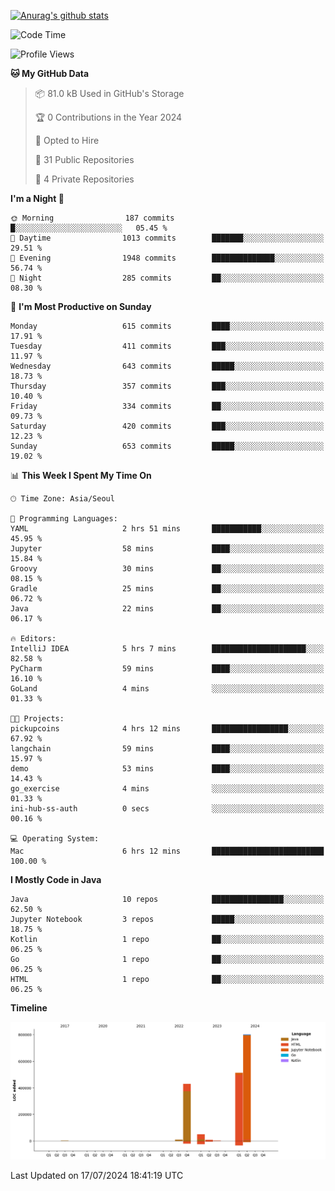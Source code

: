 [![Anurag's github stats](https://github-readme-stats.vercel.app/api?username=hajubal)](https://github.com/anuraghazra/github-readme-stats)

<!--START_SECTION:waka-->
![Code Time](http://img.shields.io/badge/Code%20Time-80%20hrs%2057%20mins-blue)

![Profile Views](http://img.shields.io/badge/Profile%20Views-0-blue)

**🐱 My GitHub Data** 

> 📦 81.0 kB Used in GitHub's Storage 
 > 
> 🏆 0 Contributions in the Year 2024
 > 
> 💼 Opted to Hire
 > 
> 📜 31 Public Repositories 
 > 
> 🔑 4 Private Repositories 
 > 
**I'm a Night 🦉** 

```text
🌞 Morning                187 commits         █░░░░░░░░░░░░░░░░░░░░░░░░   05.45 % 
🌆 Daytime                1013 commits        ███████░░░░░░░░░░░░░░░░░░   29.51 % 
🌃 Evening                1948 commits        ██████████████░░░░░░░░░░░   56.74 % 
🌙 Night                  285 commits         ██░░░░░░░░░░░░░░░░░░░░░░░   08.30 % 
```
📅 **I'm Most Productive on Sunday** 

```text
Monday                   615 commits         ████░░░░░░░░░░░░░░░░░░░░░   17.91 % 
Tuesday                  411 commits         ███░░░░░░░░░░░░░░░░░░░░░░   11.97 % 
Wednesday                643 commits         █████░░░░░░░░░░░░░░░░░░░░   18.73 % 
Thursday                 357 commits         ███░░░░░░░░░░░░░░░░░░░░░░   10.40 % 
Friday                   334 commits         ██░░░░░░░░░░░░░░░░░░░░░░░   09.73 % 
Saturday                 420 commits         ███░░░░░░░░░░░░░░░░░░░░░░   12.23 % 
Sunday                   653 commits         █████░░░░░░░░░░░░░░░░░░░░   19.02 % 
```


📊 **This Week I Spent My Time On** 

```text
🕑︎ Time Zone: Asia/Seoul

💬 Programming Languages: 
YAML                     2 hrs 51 mins       ███████████░░░░░░░░░░░░░░   45.95 % 
Jupyter                  58 mins             ████░░░░░░░░░░░░░░░░░░░░░   15.84 % 
Groovy                   30 mins             ██░░░░░░░░░░░░░░░░░░░░░░░   08.15 % 
Gradle                   25 mins             ██░░░░░░░░░░░░░░░░░░░░░░░   06.72 % 
Java                     22 mins             ██░░░░░░░░░░░░░░░░░░░░░░░   06.17 % 

🔥 Editors: 
IntelliJ IDEA            5 hrs 7 mins        █████████████████████░░░░   82.58 % 
PyCharm                  59 mins             ████░░░░░░░░░░░░░░░░░░░░░   16.10 % 
GoLand                   4 mins              ░░░░░░░░░░░░░░░░░░░░░░░░░   01.33 % 

🐱‍💻 Projects: 
pickupcoins              4 hrs 12 mins       █████████████████░░░░░░░░   67.92 % 
langchain                59 mins             ████░░░░░░░░░░░░░░░░░░░░░   15.97 % 
demo                     53 mins             ████░░░░░░░░░░░░░░░░░░░░░   14.43 % 
go_exercise              4 mins              ░░░░░░░░░░░░░░░░░░░░░░░░░   01.33 % 
ini-hub-ss-auth          0 secs              ░░░░░░░░░░░░░░░░░░░░░░░░░   00.16 % 

💻 Operating System: 
Mac                      6 hrs 12 mins       █████████████████████████   100.00 % 
```

**I Mostly Code in Java** 

```text
Java                     10 repos            ████████████████░░░░░░░░░   62.50 % 
Jupyter Notebook         3 repos             █████░░░░░░░░░░░░░░░░░░░░   18.75 % 
Kotlin                   1 repo              ██░░░░░░░░░░░░░░░░░░░░░░░   06.25 % 
Go                       1 repo              ██░░░░░░░░░░░░░░░░░░░░░░░   06.25 % 
HTML                     1 repo              ██░░░░░░░░░░░░░░░░░░░░░░░   06.25 % 
```



**Timeline**

![Lines of Code chart](https://raw.githubusercontent.com/hajubal/hajubal/main/assets/bar_graph.png)


 Last Updated on 17/07/2024 18:41:19 UTC
<!--END_SECTION:waka-->